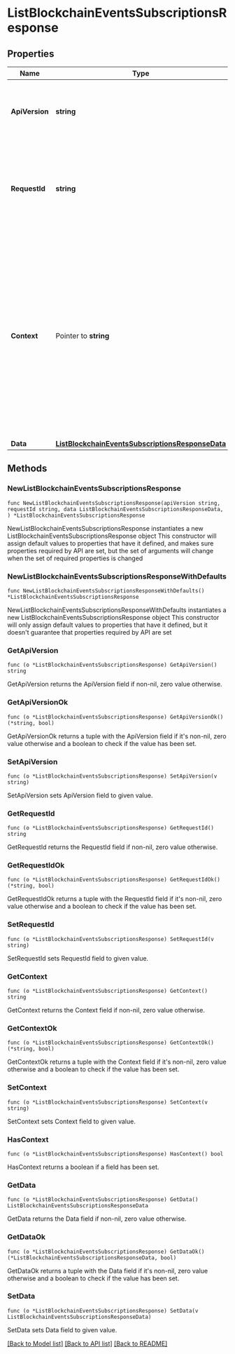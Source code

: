 # ListBlockchainEventsSubscriptionsResponse

## Properties

Name | Type | Description | Notes
------------ | ------------- | ------------- | -------------
**ApiVersion** | **string** | Specifies the version of the API that incorporates this endpoint. | 
**RequestId** | **string** | Defines the ID of the request. The &#x60;requestId&#x60; is generated by Crypto APIs and it&#39;s unique for every request. | 
**Context** | Pointer to **string** | In batch situations the user can use the context to correlate responses with requests. This property is present regardless of whether the response was successful or returned as an error. &#x60;context&#x60; is specified by the user. | [optional] 
**Data** | [**ListBlockchainEventsSubscriptionsResponseData**](ListBlockchainEventsSubscriptionsResponseData.md) |  | 

## Methods

### NewListBlockchainEventsSubscriptionsResponse

`func NewListBlockchainEventsSubscriptionsResponse(apiVersion string, requestId string, data ListBlockchainEventsSubscriptionsResponseData, ) *ListBlockchainEventsSubscriptionsResponse`

NewListBlockchainEventsSubscriptionsResponse instantiates a new ListBlockchainEventsSubscriptionsResponse object
This constructor will assign default values to properties that have it defined,
and makes sure properties required by API are set, but the set of arguments
will change when the set of required properties is changed

### NewListBlockchainEventsSubscriptionsResponseWithDefaults

`func NewListBlockchainEventsSubscriptionsResponseWithDefaults() *ListBlockchainEventsSubscriptionsResponse`

NewListBlockchainEventsSubscriptionsResponseWithDefaults instantiates a new ListBlockchainEventsSubscriptionsResponse object
This constructor will only assign default values to properties that have it defined,
but it doesn't guarantee that properties required by API are set

### GetApiVersion

`func (o *ListBlockchainEventsSubscriptionsResponse) GetApiVersion() string`

GetApiVersion returns the ApiVersion field if non-nil, zero value otherwise.

### GetApiVersionOk

`func (o *ListBlockchainEventsSubscriptionsResponse) GetApiVersionOk() (*string, bool)`

GetApiVersionOk returns a tuple with the ApiVersion field if it's non-nil, zero value otherwise
and a boolean to check if the value has been set.

### SetApiVersion

`func (o *ListBlockchainEventsSubscriptionsResponse) SetApiVersion(v string)`

SetApiVersion sets ApiVersion field to given value.


### GetRequestId

`func (o *ListBlockchainEventsSubscriptionsResponse) GetRequestId() string`

GetRequestId returns the RequestId field if non-nil, zero value otherwise.

### GetRequestIdOk

`func (o *ListBlockchainEventsSubscriptionsResponse) GetRequestIdOk() (*string, bool)`

GetRequestIdOk returns a tuple with the RequestId field if it's non-nil, zero value otherwise
and a boolean to check if the value has been set.

### SetRequestId

`func (o *ListBlockchainEventsSubscriptionsResponse) SetRequestId(v string)`

SetRequestId sets RequestId field to given value.


### GetContext

`func (o *ListBlockchainEventsSubscriptionsResponse) GetContext() string`

GetContext returns the Context field if non-nil, zero value otherwise.

### GetContextOk

`func (o *ListBlockchainEventsSubscriptionsResponse) GetContextOk() (*string, bool)`

GetContextOk returns a tuple with the Context field if it's non-nil, zero value otherwise
and a boolean to check if the value has been set.

### SetContext

`func (o *ListBlockchainEventsSubscriptionsResponse) SetContext(v string)`

SetContext sets Context field to given value.

### HasContext

`func (o *ListBlockchainEventsSubscriptionsResponse) HasContext() bool`

HasContext returns a boolean if a field has been set.

### GetData

`func (o *ListBlockchainEventsSubscriptionsResponse) GetData() ListBlockchainEventsSubscriptionsResponseData`

GetData returns the Data field if non-nil, zero value otherwise.

### GetDataOk

`func (o *ListBlockchainEventsSubscriptionsResponse) GetDataOk() (*ListBlockchainEventsSubscriptionsResponseData, bool)`

GetDataOk returns a tuple with the Data field if it's non-nil, zero value otherwise
and a boolean to check if the value has been set.

### SetData

`func (o *ListBlockchainEventsSubscriptionsResponse) SetData(v ListBlockchainEventsSubscriptionsResponseData)`

SetData sets Data field to given value.



[[Back to Model list]](../README.md#documentation-for-models) [[Back to API list]](../README.md#documentation-for-api-endpoints) [[Back to README]](../README.md)


